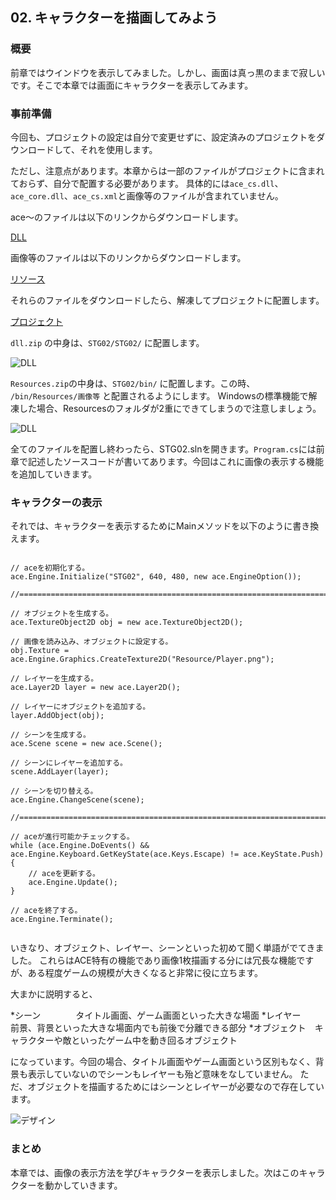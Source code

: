 ## 02. キャラクターを描画してみよう

### 概要

前章ではウインドウを表示してみました。しかし、画面は真っ黒のままで寂しいです。そこで本章では画面にキャラクターを表示してみます。


### 事前準備

今回も、プロジェクトの設定は自分で変更せずに、設定済みのプロジェクトをダウンロードして、それを使用します。

ただし、注意点があります。本章からは一部のファイルがプロジェクトに含まれておらず、自分で配置する必要があります。
具体的には```ace_cs.dll```、```ace_core.dll```、```ace_cs.xml```と画像等のファイルが含まれていません。

ace～のファイルは以下のリンクからダウンロードします。

[DLL](Common/dll.zip)

画像等のファイルは以下のリンクからダウンロードします。

[リソース](Common/Resources.zip)

それらのファイルをダウンロードしたら、解凍してプロジェクトに配置します。

[プロジェクト](Projects/STG02.zip)

```dll.zip``` の中身は、```STG02/STG02/``` に配置します。

![DLL](img/02_dll.png)

```Resources.zip```の中身は、```STG02/bin/``` に配置します。この時、``` /bin/Resources/画像等``` と配置されるようにします。
Windowsの標準機能で解凍した場合、Resourcesのフォルダが2重にできてしまうので注意しましょう。

![DLL](img/02_resources.png)

全てのファイルを配置し終わったら、STG02.slnを開きます。```Program.cs```には前章で記述したソースコードが書いてあります。今回はこれに画像の表示する機能を追加していきます。


### キャラクターの表示

それでは、キャラクターを表示するためにMainメソッドを以下のように書き換えます。


```

// aceを初期化する。
ace.Engine.Initialize("STG02", 640, 480, new ace.EngineOption());

//========================================================================================================//

// オブジェクトを生成する。
ace.TextureObject2D obj = new ace.TextureObject2D();

// 画像を読み込み、オブジェクトに設定する。
obj.Texture = ace.Engine.Graphics.CreateTexture2D("Resource/Player.png");

// レイヤーを生成する。
ace.Layer2D layer = new ace.Layer2D();

// レイヤーにオブジェクトを追加する。
layer.AddObject(obj);

// シーンを生成する。
ace.Scene scene = new ace.Scene();

// シーンにレイヤーを追加する。
scene.AddLayer(layer);

// シーンを切り替える。
ace.Engine.ChangeScene(scene);

//========================================================================================================//

// aceが進行可能かチェックする。
while (ace.Engine.DoEvents() && ace.Engine.Keyboard.GetKeyState(ace.Keys.Escape) != ace.KeyState.Push)
{
	// aceを更新する。
	ace.Engine.Update();
}

// aceを終了する。
ace.Engine.Terminate();


```

いきなり、オブジェクト、レイヤー、シーンといった初めて聞く単語がでてきました。
これらはACE特有の機能であり画像1枚描画する分には冗長な機能ですが、ある程度ゲームの規模が大きくなると非常に役に立ちます。

大まかに説明すると、

*シーン　　　　タイトル画面、ゲーム画面といった大きな場面
*レイヤー　　　前景、背景といった大きな場面内でも前後で分離できる部分
*オブジェクト　キャラクターや敵といったゲーム中を動き回るオブジェクト

になっています。今回の場合、タイトル画面やゲーム画面という区別もなく、背景も表示していないのでシーンもレイヤーも殆ど意味をなしていません。
ただ、オブジェクトを描画するためにはシーンとレイヤーが必要なので存在しています。

![デザイン](img/02_design.png)


### まとめ

本章では、画像の表示方法を学びキャラクターを表示しました。次はこのキャラクターを動かしていきます。

